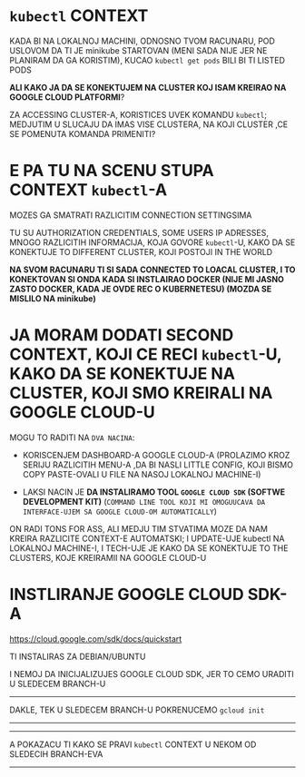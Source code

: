 # `kubectl` CONTEXT

KADA BI NA LOKALNOJ MACHINI, ODNOSNO TVOM RACUNARU, POD USLOVOM DA TI JE minikube STARTOVAN (MENI SADA NIJE JER NE PLANIRAM DA GA KORISTIM), KUCAO `kubectl get pods` BILI BI TI LISTED PODS

**ALI KAKO JA DA SE KONEKTUJEM NA CLUSTER KOJ ISAM KREIRAO NA GOOGLE CLOUD PLATFORMI**?

ZA ACCESSING CLUSTER-A, KORISTICES UVEK KOMANDU `kubectl`; MEDJUTIM U SLUCAJU DA IMAS VISE CLUSTERA, NA KOJI CLUSTER ,CE SE POMENUTA KOMANDA PRIMENITI?

# E PA TU NA SCENU STUPA CONTEXT `kubectl`-A

MOZES GA SMATRATI RAZLICITIM CONNECTION SETTINGSIMA

TU SU AUTHORIZATION CREDENTIALS, SOME USERS IP ADRESSES, MNOGO RAZLICITIH INFORMACIJA, KOJA GOVORE `kubectl`-U, KAKO DA SE KONEKTUJE TO DIFFERENT CLUSTER, KOJI POSTOJI IN THE WORLD

**NA SVOM RACUNARU TI SI SADA CONNECTED TO LOACAL CLUSTER, I TO KONEKTOVAN SI ONDA KADA SI INSTLAIRAO DOCKER (NIJE MI JASNO ZASTO DOCKER, KADA JE OVDE REC O KUBERNETESU) (MOZDA SE MISLILO NA minikube)**

# JA MORAM DODATI SECOND CONTEXT, KOJI CE RECI `kubectl`-U, KAKO DA SE KONEKTUJE NA CLUSTER, KOJI SMO KREIRALI NA GOOGLE CLOUD-U

MOGU TO RADITI NA `DVA NACINA`:

- KORISCENJEM DASHBOARD-A GOOGLE CLOUD-A (PROLAZIMO KROZ SERIJU RAZLICITIH MENU-A ,DA BI NASLI LITTLE CONFIG, KOJI BISMO COPY PASTE-OVALI U FILE NA NASOJ LOKALNOJ MACHINE-I)

- LAKSI NACIN JE **DA INSTALIRAMO TOOL `GOOGLE CLOUD SDK` (SOFTWE DEVELOPMENT KIT)** (`COMMAND LINE TOOL KOJI MI OMOGUUCAVA DA INTERFACE-UJEM SA GOOGLE CLOUD-OM AUTOMATICALLY`)

ON RADI TONS FOR ASS, ALI MEDJU TIM STVATIMA MOZE DA NAM KREIRA RAZLICITE CONTEXT-E AUTOMATSKI; I UPDATE-UJE kubectl NA LOKALNOJ MACHINE-I, I TECH-UJE JE KAKO DA SE KONEKTUJE TO THE CLUSTERS, KOJE KREIRAMII NA GOOGLE CLOUD-U

# INSTLIRANJE GOOGLE CLOUD SDK-A

<https://cloud.google.com/sdk/docs/quickstart>

TI INSTALIRAS ZA DEBIAN/UBUNTU

I NEMOJ DA INICIJALIZUJES GOOGLE CLOUD SDK, JER TO CEMO URADITI U SLEDECEM BRANCH-U

***

DAKLE, TEK U SLEDECEM BRANCH-U POKRENUCEMO `gcloud init`

***

***

A POKAZACU TI KAKO SE PRAVI `kubectl` CONTEXT U NEKOM OD SLEDECIH BRANCH-EVA

***
